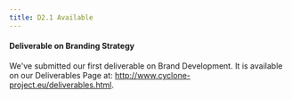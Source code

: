 ```yaml
---
title: D2.1 Available
---
```

#### Deliverable on Branding Strategy

We've submitted our first deliverable on Brand Development. It is available on our Deliverables Page at: <http://www.cyclone-project.eu/deliverables.html>.

<!-- more -->


